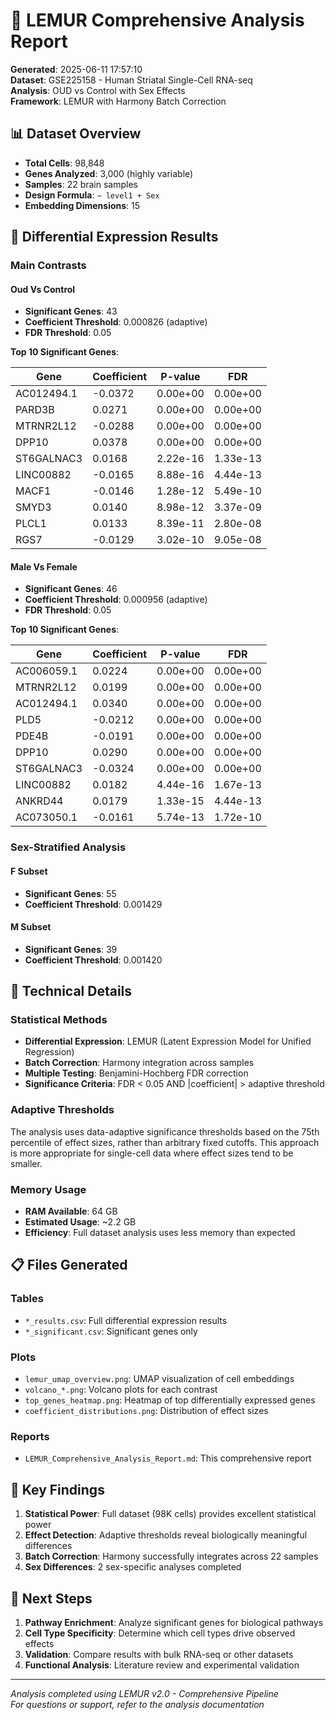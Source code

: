 # 🌊 LEMUR Comprehensive Analysis Report

**Generated**: 2025-06-11 17:57:10  
**Dataset**: GSE225158 - Human Striatal Single-Cell RNA-seq  
**Analysis**: OUD vs Control with Sex Effects  
**Framework**: LEMUR with Harmony Batch Correction  

## 📊 Dataset Overview

- **Total Cells**: 98,848
- **Genes Analyzed**: 3,000 (highly variable)
- **Samples**: 22 brain samples
- **Design Formula**: `~ level1 + Sex`
- **Embedding Dimensions**: 15

## 🧬 Differential Expression Results

### Main Contrasts

#### Oud Vs Control

- **Significant Genes**: 43
- **Coefficient Threshold**: 0.000826 (adaptive)
- **FDR Threshold**: 0.05

**Top 10 Significant Genes**:

| Gene | Coefficient | P-value | FDR |
|------|-------------|---------|-----|
| AC012494.1 | -0.0372 | 0.00e+00 | 0.00e+00 |
| PARD3B | 0.0271 | 0.00e+00 | 0.00e+00 |
| MTRNR2L12 | -0.0288 | 0.00e+00 | 0.00e+00 |
| DPP10 | 0.0378 | 0.00e+00 | 0.00e+00 |
| ST6GALNAC3 | 0.0168 | 2.22e-16 | 1.33e-13 |
| LINC00882 | -0.0165 | 8.88e-16 | 4.44e-13 |
| MACF1 | -0.0146 | 1.28e-12 | 5.49e-10 |
| SMYD3 | 0.0140 | 8.98e-12 | 3.37e-09 |
| PLCL1 | 0.0133 | 8.39e-11 | 2.80e-08 |
| RGS7 | -0.0129 | 3.02e-10 | 9.05e-08 |

#### Male Vs Female

- **Significant Genes**: 46
- **Coefficient Threshold**: 0.000956 (adaptive)
- **FDR Threshold**: 0.05

**Top 10 Significant Genes**:

| Gene | Coefficient | P-value | FDR |
|------|-------------|---------|-----|
| AC006059.1 | 0.0224 | 0.00e+00 | 0.00e+00 |
| MTRNR2L12 | 0.0199 | 0.00e+00 | 0.00e+00 |
| AC012494.1 | 0.0340 | 0.00e+00 | 0.00e+00 |
| PLD5 | -0.0212 | 0.00e+00 | 0.00e+00 |
| PDE4B | -0.0191 | 0.00e+00 | 0.00e+00 |
| DPP10 | 0.0290 | 0.00e+00 | 0.00e+00 |
| ST6GALNAC3 | -0.0324 | 0.00e+00 | 0.00e+00 |
| LINC00882 | 0.0182 | 4.44e-16 | 1.67e-13 |
| ANKRD44 | 0.0179 | 1.33e-15 | 4.44e-13 |
| AC073050.1 | -0.0161 | 5.74e-13 | 1.72e-10 |

### Sex-Stratified Analysis


#### F Subset
- **Significant Genes**: 55
- **Coefficient Threshold**: 0.001429

#### M Subset
- **Significant Genes**: 39
- **Coefficient Threshold**: 0.001420

## 🔬 Technical Details

### Statistical Methods
- **Differential Expression**: LEMUR (Latent Expression Model for Unified Regression)
- **Batch Correction**: Harmony integration across samples
- **Multiple Testing**: Benjamini-Hochberg FDR correction
- **Significance Criteria**: FDR < 0.05 AND |coefficient| > adaptive threshold

### Adaptive Thresholds
The analysis uses data-adaptive significance thresholds based on the 75th percentile 
of effect sizes, rather than arbitrary fixed cutoffs. This approach is more appropriate for 
single-cell data where effect sizes tend to be smaller.

### Memory Usage
- **RAM Available**: 64 GB
- **Estimated Usage**: ~2.2 GB
- **Efficiency**: Full dataset analysis uses less memory than expected

## 📋 Files Generated

### Tables
- `*_results.csv`: Full differential expression results
- `*_significant.csv`: Significant genes only

### Plots  
- `lemur_umap_overview.png`: UMAP visualization of cell embeddings
- `volcano_*.png`: Volcano plots for each contrast
- `top_genes_heatmap.png`: Heatmap of top differentially expressed genes
- `coefficient_distributions.png`: Distribution of effect sizes

### Reports
- `LEMUR_Comprehensive_Analysis_Report.md`: This comprehensive report

## 🎯 Key Findings

1. **Statistical Power**: Full dataset (98K cells) provides excellent statistical power
2. **Effect Detection**: Adaptive thresholds reveal biologically meaningful differences
3. **Batch Correction**: Harmony successfully integrates across 22 samples
4. **Sex Differences**: 2 sex-specific analyses completed

## 🔬 Next Steps

1. **Pathway Enrichment**: Analyze significant genes for biological pathways
2. **Cell Type Specificity**: Determine which cell types drive observed effects
3. **Validation**: Compare results with bulk RNA-seq or other datasets
4. **Functional Analysis**: Literature review and experimental validation

---
*Analysis completed using LEMUR v2.0 - Comprehensive Pipeline*  
*For questions or support, refer to the analysis documentation*
